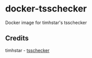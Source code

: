 # docker-tsschecker

Docker image for timhstar's tsschecker

## Credits

timhstar - [tsschecker](https://github.com/tihmstar/tsschecker "tsschecker")
